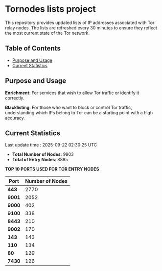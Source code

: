 # Tornodes lists project

This repository provides updated lists of IP addresses associated with Tor relay nodes. The lists are refreshed every 30 minutes to ensure they reflect the most current state of the Tor network.

## Table of Contents

- [Purpose and Usage](#purpose-and-usage)
- [Current Statistics](#current-statistics)


## Purpose and Usage

**Enrichment**: For services that wish to allow Tor traffic or identify it correctly.

**Blacklisting**: For those who want to block or control Tor traffic, understanding which IPs belong to Tor can be a starting point with a high accuracy.

## Current Statistics

Last update time : 2025-09-22 02:30:25 UTC

- **Total Number of Nodes**: 9903
- **Total of Entry Nodes**: 8895

**TOP 10 PORTS USED FOR TOR ENTRY NODES**

| **Port** | **Number of Nodes** |
|------|-----------------|
| **443**   | 2770  |
| **9001**   | 2052  |
| **9000**   | 402  |
| **9100**   | 338  |
| **8443**   | 210  |
| **9002**   | 170  |
| **143**   | 143  |
| **110**   | 134  |
| **80**   | 129  |
| **7430**   | 126  |

